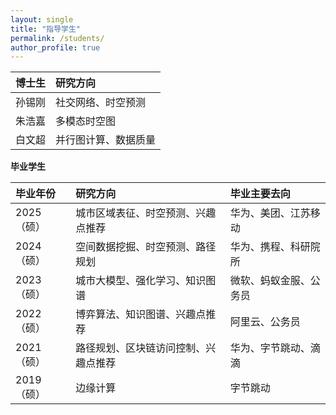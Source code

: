 ```yaml
---
layout: single
title: "指导学生"
permalink: /students/
author_profile: true
---
```



| 博士生|研究方向|
| :---  |  :---  |
| 孙锡刚 | 社交网络、时空预测   |
| 朱浩嘉 | 多模态时空图         |
| 白文超 | 并行图计算、数据质量 |


**毕业学生**

|毕业年份|研究方向|毕业主要去向|
| :---  |  :---  | :---  |
| 2025（硕）|  城市区域表征、时空预测、兴趣点推荐  | 华为、美团、江苏移动 |
| 2024（硕）|  空间数据挖掘、时空预测、路径规划 | 华为、携程、科研院所 |
| 2023（硕）|  城市大模型、强化学习、知识图谱  | 微软、蚂蚁金服、公务员 |
| 2022（硕）|  博弈算法、知识图谱、兴趣点推荐  | 阿里云、公务员 |
| 2021（硕）|  路径规划、区块链访问控制、兴趣点推荐  | 华为、字节跳动、滴滴 |
| 2019（硕）|  边缘计算  | 字节跳动 |
